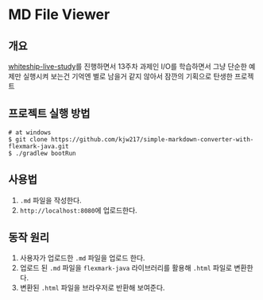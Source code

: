 # MD File Viewer

## 개요

[whiteship-live-study](https://github.com/whiteship/live-study)를 진행하면서 13주차 과제인 I/O를 학습하면서 그냥 단순한 예제만 실행시켜 보는건 기억엔 별로 남을거 같지 않아서 잠깐의 기획으로 탄생한 프로젝트

## 프로젝트 실행 방법

```shell
# at windows
$ git clone https://github.com/kjw217/simple-markdown-converter-with-flexmark-java.git
$ ./gradlew bootRun
```

## 사용법

1. `.md` 파일을 작성한다.
2. `http://localhost:8080`에 업로드한다.

## 동작 원리

1. 사용자가 업로드한 `.md` 파일을 업로드 한다.
2. 업로드 된 `.md` 파일을 `flexmark-java` 라이브러리를 활용해 `.html` 파일로 변환한다.
3. 변환된 `.html` 파일을 브라우저로 반환해 보여준다.
